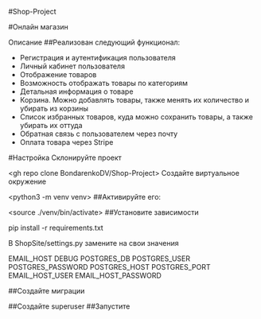 #Shop-Project

#Онлайн магазин

Описание
##Реализован следующий функционал:
- Регистрация и аутентификация пользователя
- Личный кабинет пользователя
- Отображение товаров
- Возможность отображать товары по категориям
- Детальная информация о товаре
- Корзина. Можно добавлять товары, также менять их количество и убирать из корзины
- Список избранных товаров, куда можно сохранить товары, а также убирать их оттуда
- Обратная связь с пользователем через почту
- Оплата товара через Stripe

#Настройка
Склонируйте проект

<gh repo clone BondarenkoDV/Shop-Project>
Создайте виртуальное окружение

<python3 -m venv venv>
##Активируйте его:

<source ./venv/bin/activate>
##Установите зависимости

pip install -r requirements.txt

В ShopSite/settings.py замените на свои значения

EMAIL_HOST
DEBUG
POSTGRES_DB
POSTGRES_USER
POSTGRES_PASSWORD
POSTGRES_HOST
POSTGRES_PORT
EMAIL_HOST_USER
EMAIL_HOST_PASSWORD

##Создайте миграции

<python manage.py makemigrations>
<python manage.py migrate>
##Создайте superuser

<python manage.py createsuperuser>
##Запустите

<python manage.py runserver>
